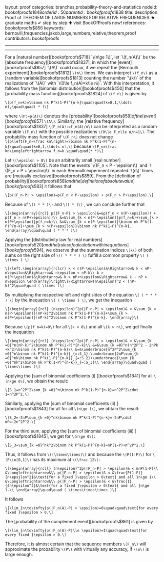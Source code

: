 layout: proof
categories: branches,probability-theory-and-statistics
nodeid: bookofproofs$1848
orderid: 50
parentid: bookofproofs$1838
title: 
description:  Proof of THEOREM OF LARGE NUMBERS FOR RELATIVE FREQUENCIES &#9733; graduate maths &#10004; step by step &#10010; visit BookOfProofs now!
references: bookofproofs$856
keywords: bernoulli,frequencies,jakob,large,numbers,relative,theorem,proof
contributors: bookofproofs

---


---

For a [natural number][bookofproofs$718] `\(n\ge 1\)`, let `\(f_n(A)\)` be the [absolute frequency][bookofproofs$1837], in which the [event][bookofproofs$857] `\(A\)` could occur, if we repeat the [Bernoulli experiment][bookofproofs$1812] `\(n\)` times. We can interpret `\(f_n\)` as a [random variable][bookofproofs$1813] counting the number `\(k\)` of the realizations of `\(A\)` with `\(0\le f_n(A)=k\le n\)`. With this interpretation, it follows from the [binomial distribution][bookofproofs$450] that the [probability mass function][bookofproofs$1824] of `\(f_n\)` is given by 

`\[p(f_n=k)=\binom nk P^k(1-P)^{n-k}\quad\quad(k=0,1,\ldots n),\quad\quad( * )\]`

where `\(P:=p(A)\)` denotes the [probability][bookofproofs$858] of the [event][bookofproofs$857] `\(A\)`. Similarly, the [relative frequency][bookofproofs$1837] `\(F_n(A):=f_n(A)/n\)` can be interpreted as a random variable `\(F_n\)` with the possible realizations `\(0\le F_n\le n/n=1\)`. The probability mass function of `\(F_n\)` does not change   
`\[p\left(F_n=\frac kn\right)=\binom nk P^k(1-P)^{n-k}\quad\quad(k=0,1,\ldots n),\]`
because `\[F_n=\frac kn\Longleftrightarrow f_n=k.\quad\quad(* *)\]`

Let `\(\epsilon > 0\)` be an arbitrarily small [real number][bookofproofs$1105]. Note that the events `\((F_n < P - \epsilon)\)` and `\((F_n > P + \epsilon)\)` in each Bernoulli experiment repeated `\(n\)` times are [mutually exclusive][bookofproofs$859]. From the [definition of probability][bookofproofs$858] and the [definition of absolute value][bookofproofs$583] it follows that

`\[p(|F_n-P| > \epsilon)=p(F_n < P-\epsilon) + p(F_n > P+\epsilon).\]`

Because of `\(( * * )\)` and `\(( * )\)` , we can conclude further that


`\[\begin{array}{rcl}
p(|F_n-P| > \epsilon)&=&p(f_n < n(P-\epsilon)) + p(f_n > n(P+\epsilon))\\
&=&\sum_{k < n(P-\epsilon)}p(f_n=k)+\sum_{k > n(P+\epsilon)}p(f_n=k)\\
&=&\sum_{k < n(P-\epsilon)}\binom nk P^k(1-P)^{n-k}+\sum_{k > n(P+\epsilon)}\binom nk P^k(1-P)^{n-k}.
\end{array}\quad\quad ( * * * )\]` 

Applying the [distributivity law for real numbers][bookofproofs$520] and the [rules of calculation with inequations][bookofproofs$594], we observe that the summation indices `\(k\)` of both sums on the right side of `\(( * * * ) \)` fulfill a common property `\( ( \times ) \)` 

`\[\left.\begin{array}{rclcr}
k < n(P-\epsilon)&\Rightarrow& k < nP-n\epsilon&\Rightarrow& n\epsilon < nP-k\\
k > n(P+\epsilon)&\Rightarrow& k > nP+n\epsilon&\Rightarrow& k - nP > n\epsilon
\end{array}\right\}\Rightarrow(n\epsilon)^2 < (nP-k)^2\quad\quad ( \times )\]` 

By multiplying the respective left and right sides of the equation `\( ( * * * ) \)` by the inequation `\( ( \times ) \)`, we get the inequation

`\[\begin{array}{rcl}
(n\epsilon)^2p(|F_n-P| > \epsilon)& < &\sum_{k < n(P-\epsilon)}(nP-k)^2\binom nk P^k(1-P)^{n-k}+\sum_{k > n(P+\epsilon)}(nP-k)^2\binom nk P^k(1-P)^{n-k}.
\end{array}\]` 

Because `\(p(f_n=k)=0\)` for all `\(k < 0\)` and all `\(k > n\)`, we get finally the inequation

`\[\begin{array}{rcl}
(n\epsilon)^2p(|F_n-P| > \epsilon)& < &\sum_{k =0}^n(nP-k)^2\binom nk P^k(1-P)^{n-k}\\
&=&\sum_{k =0}^n(n^2P^2 - 2nPk +k^2)\binom nk P^k(1-P)^{n-k}\\
&=&\underbrace{n^2P^2\sum_{k =0}^n\binom nk P^k(1-P)^{n-k}}_{=:S_1}-\underbrace{2nP\sum_{k =0}^nk\binom nk P^k(1-P)^{n-k}}_{=:S_2}+\underbrace{\sum_{k =0}^nk^2\binom nk P^k(1-P)^{n-k}}_{=:S_3}\\
\end{array}\quad\quad ( \times\times )\]` 

Applying the [sum of binomial coefficients (i) ][bookofproofs$1841] for all `\(n\ge 0\)`, we obtain the result:

`\[S_1=n^2P^2\sum_{k =0}^n\binom nk P^k(1-P)^{n-k}=n^2P^2\cdot 1=n^2P^2.\]`

Similarly, applying the [sum of binomial coefficients (ii) ][bookofproofs$1843] for all for all `\(n\ge 1\)`, we obtain the result:

`\[S_2=-2nP\sum_{k =0}^nk\binom nk P^k(1-P)^{n-k}=-2nP\cdot nP=-2n^2P^2.\]`

For the third sum, applying the [sum of binomial coefficients (iii) ][bookofproofs$1845], we get for `\(n\ge 0\)`:

`\[S_3=\sum_{k =0}^nk^2\binom nk P^k(1-P)^{n-k}=nP(1-P)+n^2P^2.\]`


Thus, it follows from `\((\times\times)\)` and because the  `\(P(1-P)\)` for `\(P\in[0,1]\)` has its maximum at `\(\frac 12\)`:

`\[\begin{array}{rcll}
(n\epsilon)^2p(|F_n-P| > \epsilon)& < &nP(1-P)\\
&\Longleftrightarrow&\\
p(|F_n-P| > \epsilon)& < &\frac{P(1-P)}{n\epsilon^2}&\text{for a fixed }\epsilon > 0\text{ and all }n\ge 1\\
&\Longleftrightarrow&\\
p(|F_n-P| > \epsilon)& < &\frac{1}{4n\epsilon^2}&\text{for a fixed }\epsilon > 0\text{ and all }n\ge 1.\\
\end{array}\quad\quad ( \times\times\times )\]` 

It follows 

`\[\lim_{n\to\infty}p(|F_n(A)-P| > \epsilon)=0\quad\quad\text{for every fixed }\epsilon > 0.\]`

The [probability of the complement event][bookofproofs$861] is given by 

`\[\lim_{n\to\infty}p(|F_n(A)-P|\le \epsilon)=1\quad\quad\text{for every fixed }\epsilon > 0.\]`

Therefore, it is almost certain that the sequence members `\(F_n\)` will approximate the probability `\(P\)` with virtually any accuracy, if `\(n\)` is large enough.
